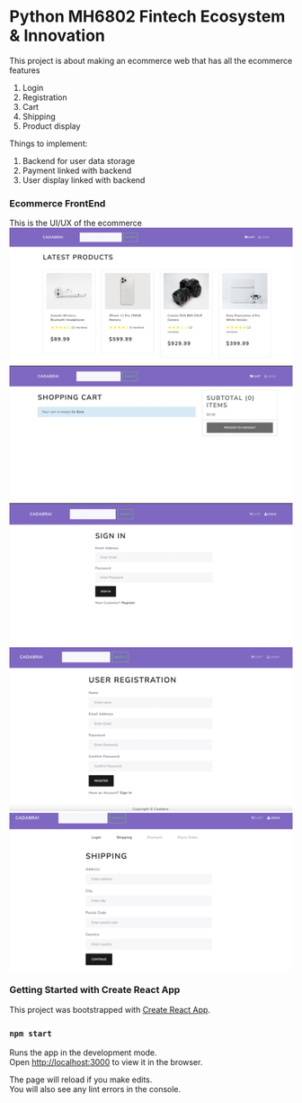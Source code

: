 # Python MH6802 Fintech Ecosystem & Innovation
This project is about making an ecommerce web that has all the ecommerce features
1. Login
2. Registration
3. Cart
4. Shipping
5. Product display

Things to implement: 
1. Backend for user data storage
2. Payment linked with backend
3. User display linked with backend

### Ecommerce FrontEnd
This is the UI/UX of the ecommerce
![Frontend1](./resources/images/frontend1.png)
![Frontend2](./resources/images/frontend2.png)
![Frontend3](./resources/images/frontend3.png)
![Frontend4](./resources/images/frontend6.png)
![Frontend5](./resources/images/frontend5.png)

### Getting Started with Create React App

This project was bootstrapped with [Create React App](https://github.com/facebook/create-react-app).

### `npm start`

Runs the app in the development mode.\
Open [http://localhost:3000](http://localhost:3000) to view it in the browser.

The page will reload if you make edits.\
You will also see any lint errors in the console.